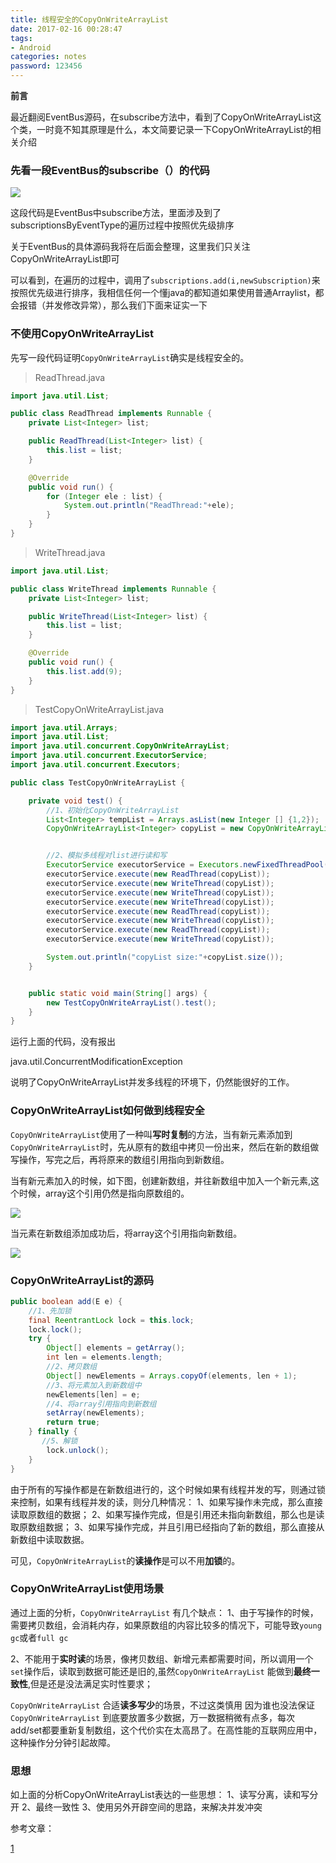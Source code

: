 ```yaml
---
title: 线程安全的CopyOnWriteArrayList
date: 2017-02-16 00:28:47
tags: 
- Android
categories: notes
password: 123456
---
```


**前言**

最近翻阅EventBus源码，在subscribe方法中，看到了CopyOnWriteArrayList这个类，一时竟不知其原理是什么，本文简要记录一下CopyOnWriteArrayList的相关介绍

<!--more-->

### 先看一段EventBus的subscribe（）的代码

![](http://fenganblogimgs.oss-cn-beijing.aliyuncs.com/blog/vj1ty.png)

这段代码是EventBus中subscribe方法，里面涉及到了subscriptionsByEventType的遍历过程中按照优先级排序

关于EventBus的具体源码我将在后面会整理，这里我们只关注CopyOnWriteArrayList即可

可以看到，在遍历的过程中，调用了`subscriptions.add(i,newSubscription)`来按照优先级进行排序，我相信任何一个懂java的都知道如果使用普通Arraylist，都会报错（并发修改异常），那么我们下面来证实一下

### 不使用CopyOnWriteArrayList

先写一段代码证明`CopyOnWriteArrayList`确实是线程安全的。

> ReadThread.java

```java
import java.util.List;

public class ReadThread implements Runnable {
    private List<Integer> list;

    public ReadThread(List<Integer> list) {
        this.list = list;
    }

    @Override
    public void run() {
        for (Integer ele : list) {
            System.out.println("ReadThread:"+ele);
        }
    }
}
```

> WriteThread.java

```java
import java.util.List;

public class WriteThread implements Runnable {
    private List<Integer> list;

    public WriteThread(List<Integer> list) {
        this.list = list;
    }

    @Override
    public void run() {
        this.list.add(9);
    }
}
```

> TestCopyOnWriteArrayList.java

```java
import java.util.Arrays;
import java.util.List;
import java.util.concurrent.CopyOnWriteArrayList;
import java.util.concurrent.ExecutorService;
import java.util.concurrent.Executors;

public class TestCopyOnWriteArrayList {

    private void test() {
        //1、初始化CopyOnWriteArrayList
        List<Integer> tempList = Arrays.asList(new Integer [] {1,2});
        CopyOnWriteArrayList<Integer> copyList = new CopyOnWriteArrayList<>(tempList);


        //2、模拟多线程对list进行读和写
        ExecutorService executorService = Executors.newFixedThreadPool(10);
        executorService.execute(new ReadThread(copyList));
        executorService.execute(new WriteThread(copyList));
        executorService.execute(new WriteThread(copyList));
        executorService.execute(new WriteThread(copyList));
        executorService.execute(new ReadThread(copyList));
        executorService.execute(new WriteThread(copyList));
        executorService.execute(new ReadThread(copyList));
        executorService.execute(new WriteThread(copyList));

        System.out.println("copyList size:"+copyList.size());
    }


    public static void main(String[] args) {
        new TestCopyOnWriteArrayList().test();
    }
}
```

运行上面的代码，没有报出

java.util.ConcurrentModificationException

说明了CopyOnWriteArrayList并发多线程的环境下，仍然能很好的工作。

### CopyOnWriteArrayList如何做到线程安全

`CopyOnWriteArrayList`使用了一种叫**写时复制**的方法，当有新元素添加到`CopyOnWriteArrayList`时，先从原有的数组中拷贝一份出来，然后在新的数组做写操作，写完之后，再将原来的数组引用指向到新数组。

当有新元素加入的时候，如下图，创建新数组，并往新数组中加入一个新元素,这个时候，array这个引用仍然是指向原数组的。

![](http://fenganblogimgs.oss-cn-beijing.aliyuncs.com/blog/7cbd4.png)

当元素在新数组添加成功后，将array这个引用指向新数组。

![](http://fenganblogimgs.oss-cn-beijing.aliyuncs.com/blog/bmcdz.png)





### CopyOnWriteArrayList的源码

```java
public boolean add(E e) {
    //1、先加锁
    final ReentrantLock lock = this.lock;
    lock.lock();
    try {
        Object[] elements = getArray();
        int len = elements.length;
        //2、拷贝数组
        Object[] newElements = Arrays.copyOf(elements, len + 1);
        //3、将元素加入到新数组中
        newElements[len] = e;
        //4、将array引用指向到新数组
        setArray(newElements);
        return true;
    } finally {
       //5、解锁
        lock.unlock();
    }
}
```

由于所有的写操作都是在新数组进行的，这个时候如果有线程并发的写，则通过锁来控制，如果有线程并发的读，则分几种情况： 
1、如果写操作未完成，那么直接读取原数组的数据； 
2、如果写操作完成，但是引用还未指向新数组，那么也是读取原数组数据； 
3、如果写操作完成，并且引用已经指向了新的数组，那么直接从新数组中读取数据。

可见，`CopyOnWriteArrayList`的**读操作**是可以不用**加锁**的。

### CopyOnWriteArrayList使用场景

通过上面的分析，`CopyOnWriteArrayList` 有几个缺点： 
1、由于写操作的时候，需要拷贝数组，会消耗内存，如果原数组的内容比较多的情况下，可能导致`young gc`或者`full gc`

2、不能用于**实时读**的场景，像拷贝数组、新增元素都需要时间，所以调用一个`set`操作后，读取到数据可能还是旧的,虽然`CopyOnWriteArrayList` 能做到**最终一致性**,但是还是没法满足实时性要求；

`CopyOnWriteArrayList` 合适**读多写少**的场景，不过这类慎用 
因为谁也没法保证`CopyOnWriteArrayList` 到底要放置多少数据，万一数据稍微有点多，每次add/set都要重新复制数组，这个代价实在太高昂了。在高性能的互联网应用中，这种操作分分钟引起故障。

### 思想

如上面的分析CopyOnWriteArrayList表达的一些思想： 
1、读写分离，读和写分开 
2、最终一致性 
3、使用另外开辟空间的思路，来解决并发冲突

















参考文章：

[1](http://blog.csdn.net/linsongbin1/article/details/54581787)